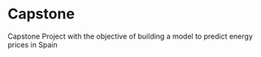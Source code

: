 # Capstone
Capstone Project with the objective of building a model to predict energy prices in Spain
